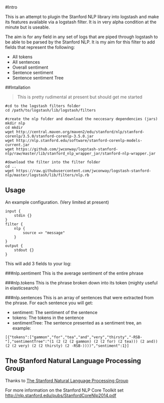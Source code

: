 #Intro

This is an attempt to plugin the Stanford NLP library into logstash and make its features available via a logstash filter. It is in very alpha condition at the minute but is useable.

The aim is for any field in any set of logs that are piped through logstash to be able to be parsed by the Stanford NLP. It is my aim for this filter to add fields that represent the following:
- All tokens
- All sentences
- Overall sentiment
- Sentence sentiment
- Sentence sentiment Tree

##Intallation
>This is pretty rudimental at present but should get me started
```
#cd to the logstash filters folder
cd /path/to/logstash/lib/logstash/filters
```
```
#create the nlp folder and download the neccesary dependencies (jars)
mkdir nlp
cd mkdir
wget http://central.maven.org/maven2/edu/stanford/nlp/stanford-corenlp/3.5.0/stanford-corenlp-3.5.0.jar
wget http://nlp.stanford.edu/software/stanford-corenlp-models-current.jar
wget https://github.com/jwconway/logstash-stanford-nlp/raw/master/lib/stanford_nlp_wrapper_jar/stanford-nlp-wrapper.jar
```
```
#download the filter into the filter folder
cd ..
wget https://raw.githubusercontent.com/jwconway/logstash-stanford-nlp/master/logstash/lib/filters/nlp.rb
```
## Usage

An example configuration. (Very limited at present)
```
input {
    stdin {}
}
filter {
    nlp {
        source => "message"
    }
}
output {
    stdout {}
}
```

This will add 3 fields to your log:

###nlp.sentiment
This is the average sentiment of the entire phrase

###nlp.tokens
This is the phrase broken down into its token (mighty useful in elasticsearch)

###nlp.sentences
This is an array of sentences that were extracted from the phrase. For each sentence you will get:
 - sentiment: The sentiment of the sentence
 - tokens: The tokens in the sentence
 - sentimentTree: The sentence presented as a sentiment tree, an example:
 ```
 [{"tokens":["gammon","for","tea","and","very","thirsty","-RSB-"],"sentimentTree":"(1 (2 (2 (2 gammon) (2 (2 for) (2 tea))) (2 and)) (2 (2 very) (2 (2 thirsty) (2 -RSB-))))","sentiment":1}]
 ```
 
## The Stanford Natural Language Processing Group
Thanks to [The Stanford Natural Language Processing Group](http://nlp.stanford.edu/software/corenlp.shtml)

For more information on the Stanford NLP Core Toolkit set http://nlp.stanford.edu/pubs/StanfordCoreNlp2014.pdf
